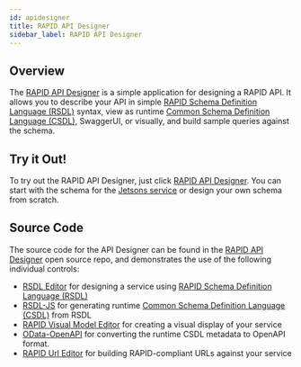 ```yaml
---
id: apidesigner
title: RAPID API Designer
sidebar_label: RAPID API Designer
---
```


## Overview
The [RAPID API Designer](../../tools/api-designer/src/html/index.html) is a simple application for designing a RAPID API.  It allows you to describe your API in simple [RAPID Schema Definition Language (RSDL)](../rsdl/rapid-rsdl-intro.md) syntax, view as runtime [Common Schema Definition Language (CSDL)](../spec/rapid-pro-resource_description.md), SwaggerUI, or visually, and build sample queries against the schema.

## Try it Out!

To try out the RAPID API Designer, just click [RAPID API Designer](../../tools/api-designer/src/html/index.html). You can start with the schema for the [Jetsons service](../samples/jetsons-sample-service.md) or design your own schema from scratch.

## Source Code
The source code for the API Designer can be found in the [RAPID API Designer](https://github.com/oasis-open/odata-rapid/tree/main/tools/api-designer) open source repo, and demonstrates the use of the following individual controls:

 - [RSDL Editor](https://github.com/oasis-open/odata-rapid/tree/main/tools/rsdlEditor) for designing a service using [RAPID Schema Definition Language (RSDL)](../rsdl/rapid-rsdl-intro.md)  
 - [RSDL-JS](https://github.com/oasis-open/odata-rapid/tree/main/tools/rsdl/rsdl-js) for generating runtime [Common Schema Definition Language (CSDL)](../spec/rapid-pro-resource_description.md) from RSDL  
 - [RAPID Visual Model Editor](https://github.com/oasis-open/odata-rapid/tree/main/tools/visualModelEditor) for creating a visual display of your service
 - [OData-OpenAPI](https://github.com/oasis-tcs/odata-openapi) for converting the runtime CSDL metadata to OpenAPI format.
 - [RAPID Url Editor](https://github.com/oasis-open/odata-rapid/tree/main/tools/urlEditor) for building RAPID-compliant URLs against your service 